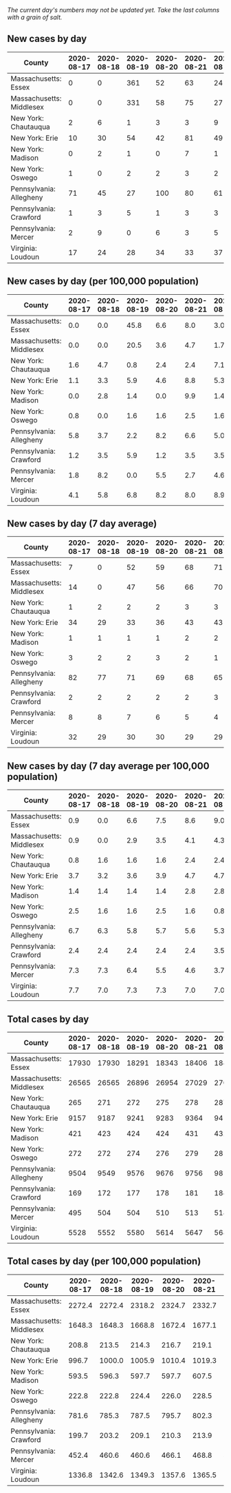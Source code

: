 _The current day's numbers may not be updated yet. Take the last columns with a grain of salt._
## New cases by day

| County | 2020-08-17 | 2020-08-18 | 2020-08-19 | 2020-08-20 | 2020-08-21 | 2020-08-22 | 2020-08-23 |
| --- | --- | --- | --- | --- | --- | --- | --- |
| Massachusetts: Essex | 0 | 0 | 361 | 52 | 63 | 24 |  |
| Massachusetts: Middlesex | 0 | 0 | 331 | 58 | 75 | 27 |  |
| New York: Chautauqua | 2 | 6 | 1 | 3 | 3 | 9 |  |
| New York: Erie | 10 | 30 | 54 | 42 | 81 | 49 |  |
| New York: Madison | 0 | 2 | 1 | 0 | 7 | 1 |  |
| New York: Oswego | 1 | 0 | 2 | 2 | 3 | 2 |  |
| Pennsylvania: Allegheny | 71 | 45 | 27 | 100 | 80 | 61 |  |
| Pennsylvania: Crawford | 1 | 3 | 5 | 1 | 3 | 3 |  |
| Pennsylvania: Mercer | 2 | 9 | 0 | 6 | 3 | 5 |  |
| Virginia: Loudoun | 17 | 24 | 28 | 34 | 33 | 37 |  |

## New cases by day (per 100,000 population)

| County | 2020-08-17 | 2020-08-18 | 2020-08-19 | 2020-08-20 | 2020-08-21 | 2020-08-22 | 2020-08-23 |
| --- | --- | --- | --- | --- | --- | --- | --- |
| Massachusetts: Essex | 0.0 | 0.0 | 45.8 | 6.6 | 8.0 | 3.0 |  |
| Massachusetts: Middlesex | 0.0 | 0.0 | 20.5 | 3.6 | 4.7 | 1.7 |  |
| New York: Chautauqua | 1.6 | 4.7 | 0.8 | 2.4 | 2.4 | 7.1 |  |
| New York: Erie | 1.1 | 3.3 | 5.9 | 4.6 | 8.8 | 5.3 |  |
| New York: Madison | 0.0 | 2.8 | 1.4 | 0.0 | 9.9 | 1.4 |  |
| New York: Oswego | 0.8 | 0.0 | 1.6 | 1.6 | 2.5 | 1.6 |  |
| Pennsylvania: Allegheny | 5.8 | 3.7 | 2.2 | 8.2 | 6.6 | 5.0 |  |
| Pennsylvania: Crawford | 1.2 | 3.5 | 5.9 | 1.2 | 3.5 | 3.5 |  |
| Pennsylvania: Mercer | 1.8 | 8.2 | 0.0 | 5.5 | 2.7 | 4.6 |  |
| Virginia: Loudoun | 4.1 | 5.8 | 6.8 | 8.2 | 8.0 | 8.9 |  |

## New cases by day (7 day average)

| County | 2020-08-17 | 2020-08-18 | 2020-08-19 | 2020-08-20 | 2020-08-21 | 2020-08-22 | 2020-08-23 |
| --- | --- | --- | --- | --- | --- | --- | --- |
| Massachusetts: Essex | 7 | 0 | 52 | 59 | 68 | 71 |  |
| Massachusetts: Middlesex | 14 | 0 | 47 | 56 | 66 | 70 |  |
| New York: Chautauqua | 1 | 2 | 2 | 2 | 3 | 3 |  |
| New York: Erie | 34 | 29 | 33 | 36 | 43 | 43 |  |
| New York: Madison | 1 | 1 | 1 | 1 | 2 | 2 |  |
| New York: Oswego | 3 | 2 | 2 | 3 | 2 | 1 |  |
| Pennsylvania: Allegheny | 82 | 77 | 71 | 69 | 68 | 65 |  |
| Pennsylvania: Crawford | 2 | 2 | 2 | 2 | 2 | 3 |  |
| Pennsylvania: Mercer | 8 | 8 | 7 | 6 | 5 | 4 |  |
| Virginia: Loudoun | 32 | 29 | 30 | 30 | 29 | 29 |  |

## New cases by day (7 day average per 100,000 population)

| County | 2020-08-17 | 2020-08-18 | 2020-08-19 | 2020-08-20 | 2020-08-21 | 2020-08-22 | 2020-08-23 |
| --- | --- | --- | --- | --- | --- | --- | --- |
| Massachusetts: Essex | 0.9 | 0.0 | 6.6 | 7.5 | 8.6 | 9.0 |  |
| Massachusetts: Middlesex | 0.9 | 0.0 | 2.9 | 3.5 | 4.1 | 4.3 |  |
| New York: Chautauqua | 0.8 | 1.6 | 1.6 | 1.6 | 2.4 | 2.4 |  |
| New York: Erie | 3.7 | 3.2 | 3.6 | 3.9 | 4.7 | 4.7 |  |
| New York: Madison | 1.4 | 1.4 | 1.4 | 1.4 | 2.8 | 2.8 |  |
| New York: Oswego | 2.5 | 1.6 | 1.6 | 2.5 | 1.6 | 0.8 |  |
| Pennsylvania: Allegheny | 6.7 | 6.3 | 5.8 | 5.7 | 5.6 | 5.3 |  |
| Pennsylvania: Crawford | 2.4 | 2.4 | 2.4 | 2.4 | 2.4 | 3.5 |  |
| Pennsylvania: Mercer | 7.3 | 7.3 | 6.4 | 5.5 | 4.6 | 3.7 |  |
| Virginia: Loudoun | 7.7 | 7.0 | 7.3 | 7.3 | 7.0 | 7.0 |  |

## Total cases by day

| County | 2020-08-17 | 2020-08-18 | 2020-08-19 | 2020-08-20 | 2020-08-21 | 2020-08-22 | 2020-08-23 |
| --- | --- | --- | --- | --- | --- | --- | --- |
| Massachusetts: Essex | 17930 | 17930 | 18291 | 18343 | 18406 | 18430 |  |
| Massachusetts: Middlesex | 26565 | 26565 | 26896 | 26954 | 27029 | 27056 |  |
| New York: Chautauqua | 265 | 271 | 272 | 275 | 278 | 287 |  |
| New York: Erie | 9157 | 9187 | 9241 | 9283 | 9364 | 9413 |  |
| New York: Madison | 421 | 423 | 424 | 424 | 431 | 432 |  |
| New York: Oswego | 272 | 272 | 274 | 276 | 279 | 281 |  |
| Pennsylvania: Allegheny | 9504 | 9549 | 9576 | 9676 | 9756 | 9817 |  |
| Pennsylvania: Crawford | 169 | 172 | 177 | 178 | 181 | 184 |  |
| Pennsylvania: Mercer | 495 | 504 | 504 | 510 | 513 | 518 |  |
| Virginia: Loudoun | 5528 | 5552 | 5580 | 5614 | 5647 | 5684 |  |

## Total cases by day (per 100,000 population)

| County | 2020-08-17 | 2020-08-18 | 2020-08-19 | 2020-08-20 | 2020-08-21 | 2020-08-22 | 2020-08-23 |
| --- | --- | --- | --- | --- | --- | --- | --- |
| Massachusetts: Essex | 2272.4 | 2272.4 | 2318.2 | 2324.7 | 2332.7 | 2335.8 |  |
| Massachusetts: Middlesex | 1648.3 | 1648.3 | 1668.8 | 1672.4 | 1677.1 | 1678.7 |  |
| New York: Chautauqua | 208.8 | 213.5 | 214.3 | 216.7 | 219.1 | 226.2 |  |
| New York: Erie | 996.7 | 1000.0 | 1005.9 | 1010.4 | 1019.3 | 1024.6 |  |
| New York: Madison | 593.5 | 596.3 | 597.7 | 597.7 | 607.5 | 609.0 |  |
| New York: Oswego | 222.8 | 222.8 | 224.4 | 226.0 | 228.5 | 230.1 |  |
| Pennsylvania: Allegheny | 781.6 | 785.3 | 787.5 | 795.7 | 802.3 | 807.3 |  |
| Pennsylvania: Crawford | 199.7 | 203.2 | 209.1 | 210.3 | 213.9 | 217.4 |  |
| Pennsylvania: Mercer | 452.4 | 460.6 | 460.6 | 466.1 | 468.8 | 473.4 |  |
| Virginia: Loudoun | 1336.8 | 1342.6 | 1349.3 | 1357.6 | 1365.5 | 1374.5 |  |
